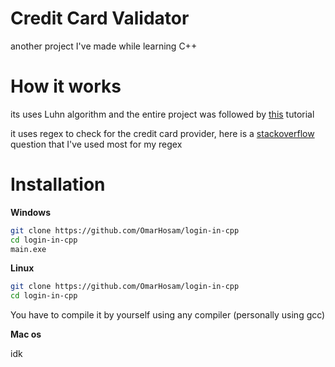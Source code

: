 # Credit Card Validator
another project I've made while learning C++
# How it works
its uses Luhn algorithm and the entire project was followed by [this](https://www.geeksforgeeks.org/program-credit-card-number-validation/) tutorial

it uses regex to check for the credit card provider, here is a [stackoverflow](https://stackoverflow.com/questions/72768/how-do-you-detect-credit-card-type-based-on-number) question that I've used most for my regex
# Installation
**Windows**
```sh
git clone https://github.com/OmarHosam/login-in-cpp
cd login-in-cpp
main.exe
```
**Linux**
```sh
git clone https://github.com/OmarHosam/login-in-cpp
cd login-in-cpp
```
You have to compile it by yourself using any compiler (personally using gcc)

**Mac os**

idk